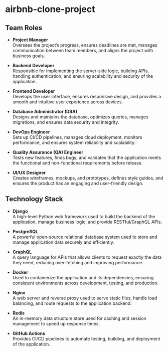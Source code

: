 # airbnb-clone-project

## Team Roles

- **Project Manager**  
  Oversees the project’s progress, ensures deadlines are met, manages communication between team members, and aligns the project with business goals.

- **Backend Developer**  
  Responsible for implementing the server-side logic, building APIs, handling authentication, and ensuring scalability and security of the application.

- **Frontend Developer**  
  Develops the user interface, ensures responsive design, and provides a smooth and intuitive user experience across devices.

- **Database Administrator (DBA)**  
  Designs and maintains the database, optimizes queries, manages migrations, and ensures data security and integrity.

- **DevOps Engineer**  
  Sets up CI/CD pipelines, manages cloud deployment, monitors performance, and ensures system reliability and scalability.

- **Quality Assurance (QA) Engineer**  
  Tests new features, finds bugs, and validates that the application meets the functional and non-functional requirements before release.

- **UI/UX Designer**  
  Creates wireframes, mockups, and prototypes, defines style guides, and ensures the product has an engaging and user-friendly design.


## Technology Stack

- **Django**  
  A high-level Python web framework used to build the backend of the application, manage business logic, and provide RESTful/GraphQL APIs.

- **PostgreSQL**  
  A powerful open-source relational database system used to store and manage application data securely and efficiently.

- **GraphQL**  
  A query language for APIs that allows clients to request exactly the data they need, reducing over-fetching and improving performance.

- **Docker**  
  Used to containerize the application and its dependencies, ensuring consistent environments across development, testing, and production.

- **Nginx**  
  A web server and reverse proxy used to serve static files, handle load balancing, and route requests to the application backend.

- **Redis**  
  An in-memory data structure store used for caching and session management to speed up response times.

- **GitHub Actions**  
  Provides CI/CD pipelines to automate testing, building, and deployment of the application.
